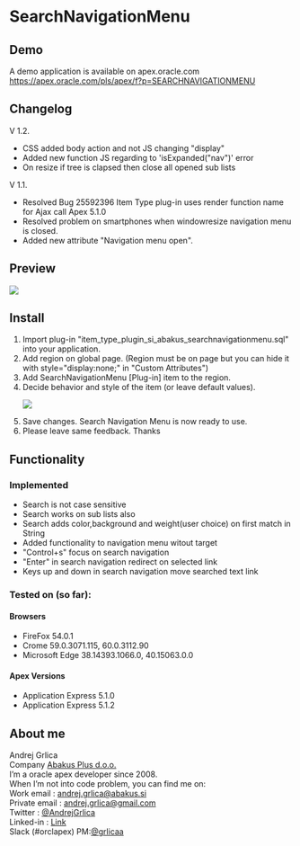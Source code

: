 # SearchNavigationMenu

## Demo
A demo application is available on apex.oracle.com<br/>
https://apex.oracle.com/pls/apex/f?p=SEARCHNAVIGATIONMENU

## Changelog
V 1.2.
<ul>
<li>CSS added body action and not JS changing "display"</li>
<li>Added new function JS regarding to 'isExpanded("nav")' error</li>
<li>On resize if tree is clapsed then close all opened sub lists</li>
</ul>
V 1.1. 
<ul>
<li>Resolved Bug 25592396 Item Type plug-in uses render function name for Ajax call Apex 5.1.0</li>
<li>Resolved problem on smartphones when windowresize navigation menu is closed.</li>
<li>Added new attribute "Navigation menu open". </li>
</ul>

## Preview
![](https://raw.githubusercontent.com/grlicaa/SearchNavigationMenu/master/docs/Preview.gif)

## Install
<ol>
<li>Import plug-in "item_type_plugin_si_abakus_searchnavigationmenu.sql" into your application.</li>
<li>Add region on global page.
(Region must be on page but you can hide it with style="display:none;" in "Custom Attributes")</li>
<li>Add SearchNavigationMenu [Plug-in] item to the region.</li>
<li>Decide behavior and style of the item (or leave default values).

![ ](https://raw.githubusercontent.com/grlicaa/SearchNavigationMenu/master/docs/Settings.png)
</li>
<li>Save changes. Search Navigation Menu is now ready to use.</li>
<li>Please leave same feedback. Thanks</li>
</ol>


## Functionality

### Implemented
<ul>
<li>Search is not case sensitive</li>
<li>Search works on sub lists also</li>
<li>Search adds color,background and weight(user choice) on first match in String</li>
<li>Added functionality to navigation menu witout target</li>
<li>"Control+s" focus on search navigation</li>
<li>"Enter" in search navigation redirect on selected link</li>
<li>Keys up and down in search navigation move searched text link</li>
</ul>

### Tested on (so far):

#### Browsers
<ul>
<li>FireFox 54.0.1</li>
<li>Crome 59.0.3071.115, 60.0.3112.90</li>
<li>Microsoft Edge 38.14393.1066.0, 40.15063.0.0</li>
</ul>

#### Apex Versions
<ul>
<li>Application Express 5.1.0</li>
<li>Application Express 5.1.2</li>
</ul>

## About me
Andrej Grlica<br/>
Company [Abakus Plus d.o.o.](http://abakus.si/en/home)<br/>
I’m a oracle apex developer since 2008.<br/>
When I’m not into code problem, you can find me on:<br/>
Work email : [andrej.grlica@abakus.si](mailto:andrej.grlica@abakus.si)<br/>
Private email : [andrej.grlica@gmail.com](mailto:andrej.grlica@gmail.com)<br/>
Twitter : [@AndrejGrlica](https://twitter.com/AndrejGrlica)<br/>
Linked-in : [Link](https://www.linkedin.com/in/andrej-grlica-303998a4/)<br/>
Slack (#orclapex) PM:[@grlicaa](https://orclapex.slack.com/messages/@grlicaa/)
